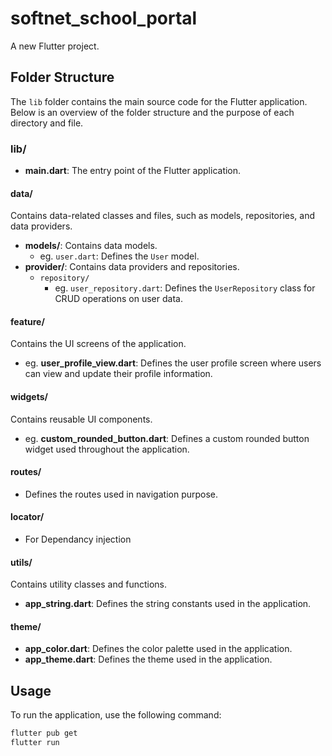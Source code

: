 # softnet_school_portal

A new Flutter project.

## Folder Structure

The `lib` folder contains the main source code for the Flutter application. Below is an overview of the folder structure and the purpose of each directory and file.

### lib/

- **main.dart**: The entry point of the Flutter application.

#### data/
Contains data-related classes and files, such as models, repositories, and data providers.

- **models/**: Contains data models.
  - eg. `user.dart`: Defines the `User` model.
- **provider/**: Contains data providers and repositories.
  - `repository/`
    - eg. `user_repository.dart`: Defines the `UserRepository` class for CRUD operations on user data.

#### feature/
Contains the UI screens of the application.

- eg. **user_profile_view.dart**: Defines the user profile screen where users can view and update their profile information.

#### widgets/
Contains reusable UI components.

- eg. **custom_rounded_button.dart**: Defines a custom rounded button widget used throughout the application.

#### routes/
  - Defines the routes used in navigation purpose.

#### locator/
 - For Dependancy injection

#### utils/
Contains utility classes and functions.

- **app_string.dart**: Defines the string constants used in the application.

#### theme/
- **app_color.dart**: Defines the color palette used in the application.
- **app_theme.dart**: Defines the theme used in the application.

## Usage

To run the application, use the following command:

```sh
flutter pub get
flutter run